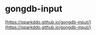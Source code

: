 # gongdb-input

[https://pparkddo.github.io/gongdb-input/](https://pparkddo.github.io/gongdb-input/)